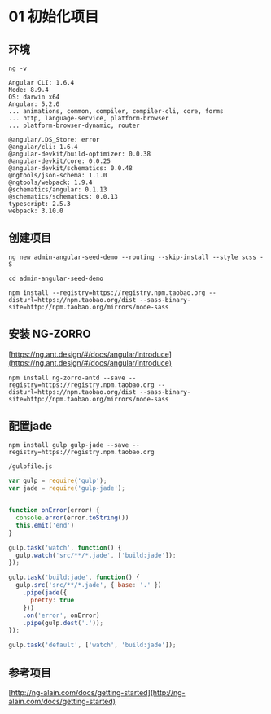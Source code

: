 # 01 初始化项目

## 环境

`ng -v`

```
Angular CLI: 1.6.4
Node: 8.9.4
OS: darwin x64
Angular: 5.2.0
... animations, common, compiler, compiler-cli, core, forms
... http, language-service, platform-browser
... platform-browser-dynamic, router

@angular/.DS_Store: error
@angular/cli: 1.6.4
@angular-devkit/build-optimizer: 0.0.38
@angular-devkit/core: 0.0.25
@angular-devkit/schematics: 0.0.48
@ngtools/json-schema: 1.1.0
@ngtools/webpack: 1.9.4
@schematics/angular: 0.1.13
@schematics/schematics: 0.0.13
typescript: 2.5.3
webpack: 3.10.0
```

## 创建项目

```
ng new admin-angular-seed-demo --routing --skip-install --style scss -S

cd admin-angular-seed-demo

npm install --registry=https://registry.npm.taobao.org --disturl=https://npm.taobao.org/dist --sass-binary-site=http://npm.taobao.org/mirrors/node-sass

```

## 安装  NG-ZORRO

[https://ng.ant.design/#/docs/angular/introduce](https://ng.ant.design/#/docs/angular/introduce)


```
npm install ng-zorro-antd --save --registry=https://registry.npm.taobao.org --disturl=https://npm.taobao.org/dist --sass-binary-site=http://npm.taobao.org/mirrors/node-sass

```

## 配置jade

```
npm install gulp gulp-jade --save --registry=https://registry.npm.taobao.org 

```

`/gulpfile.js`


```js
var gulp = require('gulp');
var jade = require('gulp-jade');


function onError(error) {
  console.error(error.toString())
  this.emit('end')
}

gulp.task('watch', function() {
  gulp.watch('src/**/*.jade', ['build:jade']);
});

gulp.task('build:jade', function() {
  gulp.src('src/**/*.jade', { base: '.' })
    .pipe(jade({
      pretty: true
    }))
    .on('error', onError)
    .pipe(gulp.dest('.'));
});

gulp.task('default', ['watch', 'build:jade']);
```

## 参考项目

[http://ng-alain.com/docs/getting-started](http://ng-alain.com/docs/getting-started)